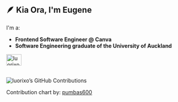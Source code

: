 ## 🪶 Kia Ora, I'm Eugene
I'm a:
- **Frontend Software Engineer @ Canva**
- **Software Engineering graduate of the University of Auckland**

<p align="left">
<a href="https://www.linkedin.com/in/eugene-j-chua/" target="blank"><img align="center" src="https://raw.githubusercontent.com/rahuldkjain/github-profile-readme-generator/master/src/images/icons/Social/linked-in-alt.svg" alt="luorixo" height="30" width="40" /></a>
</p>

\
![luorixo’s GitHub Contributions](https://github.pumbas.net/api/contributions/luorixo?colour=2EC27E)

Contribution chart by: [pumbas600](https://github.com/pumbas600)
